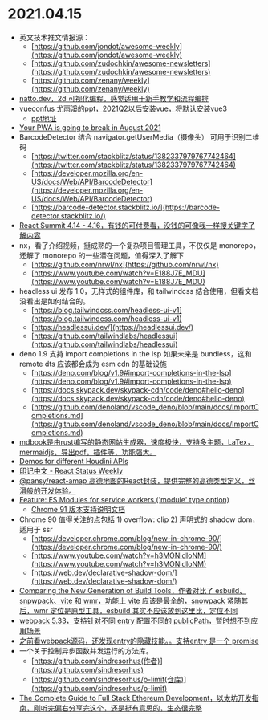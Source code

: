 # 2021.04.15

* 英文技术推文情报源：
  * [https://github.com/jondot/awesome-weekly](https://github.com/jondot/awesome-weekly)
  * [https://github.com/zudochkin/awesome-newsletters](https://github.com/zudochkin/awesome-newsletters)
  * [https://github.com/zenany/weekly](https://github.com/zenany/weekly)
* [natto.dev，2d 可视化编程，感觉适用于新手教学和流程编排](https://natto.dev/example/1dcbeb7583624bf19d69b9942271a703)
* [vueconfus 尤雨溪的ppt，2021Q2以后安装vue，将默认安装vue3](https://twitter.com/youyuxi/status/1382373548317147147?s=05)
  * [ppt地址](https://docs.google.com/presentation/d/1Lu1X6dyofyWqE6lpWsdUAkHMWm9pB6A9bs187iIUin4/mobilepresent?slide=id.p)
* [Your PWA is going to break in August 2021](https://link.medium.com/S91NRcCGsfb)
* BarcodeDetector 结合 navigator.getUserMedia（摄像头） 可用于识别二维码
  * [https://twitter.com/stackblitz/status/1382337979767742464](https://twitter.com/stackblitz/status/1382337979767742464)
  * [https://developer.mozilla.org/en-US/docs/Web/API/BarcodeDetector](https://developer.mozilla.org/en-US/docs/Web/API/BarcodeDetector)
  * [https://barcode-detector.stackblitz.io/](https://barcode-detector.stackblitz.io/)
* [React Summit 4.14 - 4.16，有钱的可付费看，没钱的可像我一样搜关键字了解内容](https://remote.reactsummit.com)
* nx，看了介绍视频，挺成熟的一个复杂项目管理工具，不仅仅是 monorepo，还解了 monorepo 的一些潜在问题，值得深入了解下
  * [https://github.com/nrwl/nx](https://github.com/nrwl/nx)
  * [https://www.youtube.com/watch?v=E188J7E_MDU](https://www.youtube.com/watch?v=E188J7E_MDU)
* headless ui 发布 1.0，无样式的组件库，和 tailwindcss 结合使用，但看文档没看出是如何结合的。
  * [https://blog.tailwindcss.com/headless-ui-v1](https://blog.tailwindcss.com/headless-ui-v1)
  * [https://headlessui.dev/](https://headlessui.dev/)
  * [https://github.com/tailwindlabs/headlessui](https://github.com/tailwindlabs/headlessui)
* deno 1.9 支持 import completions in the lsp 如果未来是 bundless，这和 remote dts 应该都会成为 esm cdn 的基础设施
  * [https://deno.com/blog/v1.9#import-completions-in-the-lsp](https://deno.com/blog/v1.9#import-completions-in-the-lsp)
  * [https://docs.skypack.dev/skypack-cdn/code/deno#hello-deno](https://docs.skypack.dev/skypack-cdn/code/deno#hello-deno)
  * [https://github.com/denoland/vscode_deno/blob/main/docs/ImportCompletions.md](https://github.com/denoland/vscode_deno/blob/main/docs/ImportCompletions.md)
* [mdbook是由rust编写的静态网站生成器，速度极快，支持多主题，LaTex，mermaidjs，导出pdf，插件等，功能强大。](https://github.com/rust-lang/mdBook)
* [Demos for different Houdini APIs](https://github.com/GoogleChromeLabs/houdini-samples)
* [印记中文 - React Status Weekly](https://docschina.org/weekly/react/docs)
* [@pansy/react-amap 高德地图的React封装，提供完整的高德类型定义，丝滑般的开发体验。](https://github.com/pansyjs/react-amap)
* [Feature: ES Modules for service workers ('module' type option)](https://www.chromestatus.com/features/4609574738853888)
  * [Chrome 91 版本支持说明文档](https://docs.google.com/document/d/1SeQ085YdBTtW3D_ygSpO0Wz2DAe8QiS1gj37IG5lstg/edit#)
* Chrome 90 值得关注的点包括 1) overflow: clip 2) 声明式的 shadow dom，适用于 ssr
  * [https://developer.chrome.com/blog/new-in-chrome-90/](https://developer.chrome.com/blog/new-in-chrome-90/)
  * [https://www.youtube.com/watch?v=h3MONldIoNM](https://www.youtube.com/watch?v=h3MONldIoNM)
  * [https://web.dev/declarative-shadow-dom/](https://web.dev/declarative-shadow-dom/)
* [Comparing the New Generation of Build Tools，作者对比了 esbuild、snpwpack、vite 和 wmr，功能上 vite 应该是最全的，snowpack 紧随其后，wmr 定位是原型工具，esbuild 其实不应该放到这里比，定位不同](https://css-tricks.com/comparing-the-new-generation-of-build-tools)
* [webpack 5.33，支持针对不同 entry 配置不同的 publicPath，暂时想不到应用场景](https://github.com/webpack/webpack/releases/tag/v5.33.0)
* [之前看webpack源码，还发现entry的隐藏技能。。支持entry 是一个 promise](https://github.com/webpack/webpack/blob/master/lib/DynamicEntryPlugin.js)
* 一个关于控制异步函数并发运行的方法库。
  * [https://github.com/sindresorhus(作者)](https://github.com/sindresorhus)
  * [https://github.com/sindresorhus/p-limit(仓库)](https://github.com/sindresorhus/p-limit)
* [The Complete Guide to Full Stack Ethereum Development，以太坊开发指南，刚听完偏右分享完这个，还是挺有意思的，生态很完整](https://dev.to/dabit3/the-complete-guide-to-full-stack-ethereum-development-3j13)